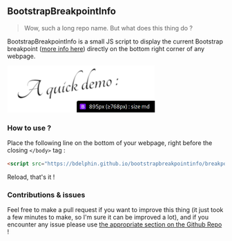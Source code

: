 ## BootstrapBreakpointInfo

> Wow, such a long repo name. But what does this thing do ?

BootstrapBreakpointInfo is a small JS script to display the current Bootstrap breakpoint ([more info here](https://getbootstrap.com/docs/5.0/layout/breakpoints/#available-breakpoints)) directly on the bottom right corner of any webpage.

![demo](screenshot.png)

### How to use ?

Place the following line on the bottom of your webpage, right before the closing `</body>` tag : 

```html
<script src="https://bdelphin.github.io/bootstrapbreakpointinfo/breakpoints.js"></script>
```

Reload, that's it !

### Contributions & issues

Feel free to make a pull request if you want to improve this thing (it just took a few minutes to make, so I'm sure it can be improved a lot), and if you encounter any issue please use [the appropriate section on the Github Repo](https://github.com/bdelphin/BootstrapBreakpointInfo/issues) !
